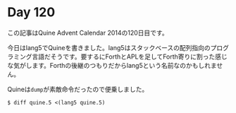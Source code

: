 # Day 120

この記事はQuine Advent Calendar 2014の120日目です。

今日はlang5でQuineを書きました。lang5はスタックベースの配列指向のプログラミング言語だそうです。要するにForthとAPLを足してForth寄りに割った感じな気がします。Forthの後継のつもりだからlang5という名前なのかもしれません。

Quineは`dump`が素敵命令だったので便乗しました。

```console
$ diff quine.5 <(lang5 quine.5)
```
